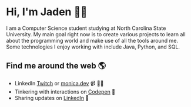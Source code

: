 # Hi, I'm Jaden 👋🏾 

I am a Computer Science student studying at North Carolina State University. My main goal right now is to create various projects to learn all about the programming world and make use of all the tools around me. Some technologies I enjoy working with include Java, Python, and SQL.


## Find me around the web 🌎
- LinkedIn <a href="[https://www.twitch.tv/blacktechdiva](https://www.linkedin.com/in/jaden-ray-503714293?lipi=urn%3Ali%3Apage%3Ad_flagship3_profile_view_base_contact_details%3Bb5m6L%2FwkRkuByDnVxrm8Ig%3D%3D)">Twitch</a> or <a href="https://www.monica.dev">monica.dev</a> 📹 ✍🏾
- Tinkering with interactions on <a href="https://codepen.io/m0nica"> Codepen</a> 🏓
- Sharing updates on <a href="https://www.linkedin.com/in/monicampowell/">LinkedIn</a> 💼
<!---
jadenray12/jadenray12 is a ✨ special ✨ repository because its `README.md` (this file) appears on your GitHub profile.
You can click the Preview link to take a look at your changes.
--->
